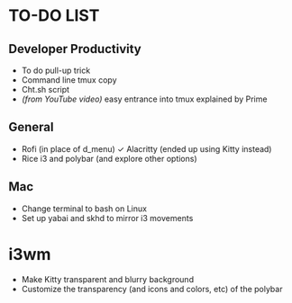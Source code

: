 # TO-DO LIST
## Developer Productivity 
- To do pull-up trick
- Command line tmux copy
- Cht.sh script
- *(from YouTube video)* easy entrance into tmux explained by Prime

## General
- Rofi (in place of d_menu)
✓ Alacritty (ended up using Kitty instead)
- Rice i3 and polybar (and explore other options)

## Mac
- Change terminal to bash on Linux
- Set up yabai and skhd to mirror i3 movements

# i3wm
- Make Kitty transparent and blurry background
- Customize the transparency (and icons and colors, etc) of the polybar

